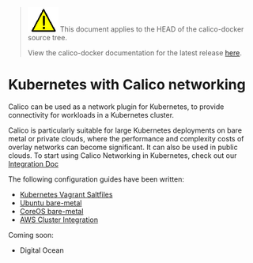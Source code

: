 <!--- master only -->
> ![warning](../images/warning.png) This document applies to the HEAD of the calico-docker source tree.
>
> View the calico-docker documentation for the latest release [here](https://github.com/projectcalico/calico-docker/blob/v0.11.0/README.md).
<!--- else
> You are viewing the calico-docker documentation for release **release**.
<!--- end of master only -->

# Kubernetes with Calico networking
Calico can be used as a network plugin for Kubernetes, to provide connectivity for workloads in a Kubernetes cluster.

Calico is particularly suitable for large Kubernetes deployments on bare metal or private clouds, where the performance and complexity costs of overlay networks can become significant. It can also be used in public clouds.
To start using Calico Networking in Kubernetes, check out our [Integration Doc](https://github.com/projectcalico/calico-docker/tree/master/docs/kubernetes/KubernetesIntegration.md)

The following configuration guides have been written:

- [Kubernetes Vagrant Saltfiles](https://github.com/projectcalico/calico-docker/tree/master/docs/kubernetes/VagrantProvisioner.md)
- [Ubuntu bare-metal](https://github.com/kubernetes/kubernetes/blob/master/docs/getting-started-guides/ubuntu-calico.md)
- [CoreOS bare-metal](https://github.com/GoogleCloudPlatform/kubernetes/blob/master/docs/getting-started-guides/coreos/bare_metal_calico.md)
- [AWS Cluster Integration](https://github.com/projectcalico/calico-docker/tree/master/docs/kubernetes/AWSIntegration.md)

Coming soon:

- Digital Ocean
